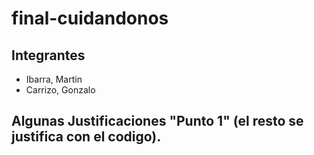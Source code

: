 # final-cuidandonos

## Integrantes

* Ibarra, Martin
* Carrizo, Gonzalo

## Algunas Justificaciones "Punto 1" (el resto se justifica con el codigo).

